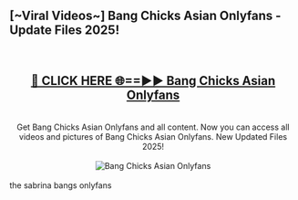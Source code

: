 <h2>[~Viral Videos~] Bang Chicks Asian Onlyfans - Update Files 2025!</h2>
<br>
<div align="center">
<h2><a href="https://betterlinks.top/A2PfLJ" rel="nofollow">🔴 CLICK HERE 🌐==►► Bang Chicks Asian Onlyfans</a></h2>
<br>
Get Bang Chicks Asian Onlyfans and all content. Now you can access all videos and pictures of Bang Chicks Asian Onlyfans. New Updated Files 2025!
<br>
<br>
<a href="https://betterlinks.top/A2PfLJ" rel="nofollow" data-target="animated-image.originalLink"><img src="https://i.ibb.co.com/WyWwxjT/player-gif2.gif" alt="Bang Chicks Asian Onlyfans" style="max-width: 100%; display: inline-block;" data-target="animated-image.originalImage"></a>
</div>
<br>
the sabrina bangs onlyfans